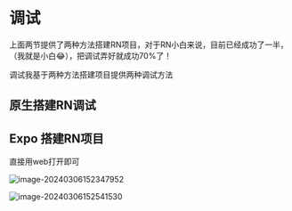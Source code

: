 # 调试

上面两节提供了两种方法搭建RN项目，对于RN小白来说，目前已经成功了一半，（我就是小白😂），把调试弄好就成功70%了！



调试我基于两种方法搭建项目提供两种调试方法



## 原生搭建RN调试

[flipper]: https://www.jianshu.com/p/d2173c3e3c7f



## Expo 搭建RN项目

直接用web打开即可

![image-20240306152347952](https://p.ipic.vip/qxebdz.png)



![image-20240306152541530](https://p.ipic.vip/flxhe8.png)